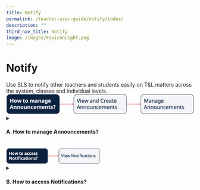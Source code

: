 ```yaml
---
title: Notify
permalink: /teacher-user-guide/notify/index/
description: ""
third_nav_title: Notify
image: /images/FaviconLight.png
---
```

<h1>Notify</h1>
Use SLS to notify other teachers and students easily on T&amp;L matters across the system, classes and individual levels.
<img alt="Flow Notify" src="/images/2Teacher/Flow-Notify.png">
<details>
<summary><h4>A. How to manage Announcements?</h4></summary>
<ul>
<li><a href="/teacher-user-guide/notify/view-and-create-announcements" target="_blank">(A1) View and Create Announcements (Enhanced)</a></li>
<li><a target="_blank" href="/teacher-user-guide/notify/manage-announcements/">(A2) Manage Announcements</a></li>
</ul>																																			
</details>
<br>
<img style="width: 50%;" alt="Flow Notify" src="/images/2Teacher/Flow-Notify2.png">
<details>
<summary><h4>B. How to access Notifications?</h4></summary>
<ul>
<li><a target="_blank" href="/teacher-user-guide/notify/about-notifications/">(B1,i) About Notifications (New)</a></li>
<li><a target="_blank" href="/teacher-user-guide/notify/view-notifications/">(B1,ii) View Notifications (New)</a></li>
</ul>
</details>